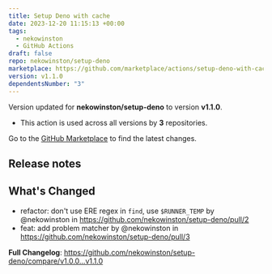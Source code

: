 ```yaml
---
title: Setup Deno with cache
date: 2023-12-20 11:15:13 +00:00
tags:
  - nekowinston
  - GitHub Actions
draft: false
repo: nekowinston/setup-deno
marketplace: https://github.com/marketplace/actions/setup-deno-with-cache
version: v1.1.0
dependentsNumber: "3"
---
```



Version updated for **nekowinston/setup-deno** to version **v1.1.0**.
- This action is used across all versions by **3** repositories.

Go to the [GitHub Marketplace](https://github.com/marketplace/actions/setup-deno-with-cache) to find the latest changes.

## Release notes

## What's Changed
* refactor: don't use ERE regex in `find`, use `$RUNNER_TEMP` by @nekowinston in https://github.com/nekowinston/setup-deno/pull/2
* feat: add problem matcher by @nekowinston in https://github.com/nekowinston/setup-deno/pull/3


**Full Changelog**: https://github.com/nekowinston/setup-deno/compare/v1.0.0...v1.1.0
